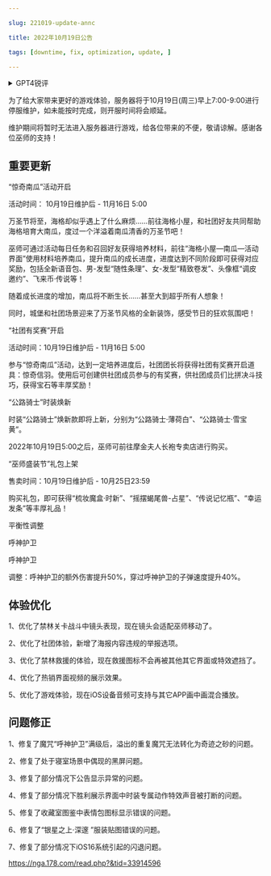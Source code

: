 ---
slug: 221019-update-annc
title: 2022年10月19日公告
tags: [downtime, fix, optimization, update, ]
---
<details>
<summary>GPT4锐评</summary>

</details>
<!--truncate-->

为了给大家带来更好的游戏体验，服务器将于10月19日(周三)早上7:00-9:00进行停服维护，如未能按时完成，则开服时间将会顺延。

维护期间将暂时无法进入服务器进行游戏，给各位带来的不便，敬请谅解。感谢各位巫师的支持！

## 重要更新
“惊奇南瓜”活动开启

活动时间： 10月19日维护后 - 11月16日 5:00

万圣节将至，海格却似乎遇上了什么麻烦……前往海格小屋，和社团好友共同帮助海格培育大南瓜，度过一个洋溢着南瓜清香的万圣节吧！

巫师可通过活动每日任务和召回好友获得培养材料，前往“海格小屋—南瓜—活动界面”使用材料培养南瓜，提升南瓜的成长进度，进度达到不同阶段即可获得对应奖励，包括全新语音包、男-发型“随性条理”、女-发型“精致卷发”、头像框“调皮邀约”、飞来币·传说等！

随着成长进度的增加，南瓜将不断生长……甚至大到超乎所有人想象！

同时，城堡和社团场景迎来了万圣节风格的全新装饰，感受节日的狂欢氛围吧！

“社团有奖赛”开启

活动时间：10月19日维护后 - 11月16日 5:00

参与“惊奇南瓜”活动，达到一定培养进度后，社团团长将获得社团有奖赛开启道具：惊奇信羽。使用后可创建供社团成员参与的有奖赛，供社团成员们比拼决斗技巧，获得宝石等丰厚奖励！

“公路骑士”时装焕新

时装“公路骑士”焕新款即将上新，分别为“公路骑士·薄荷白”、“公路骑士·雪宝黄”。

2022年10月19日5:00之后，巫师可前往摩金夫人长袍专卖店进行购买。

“巫师盛装节”礼包上架

售卖时间：10月19日维护后 - 10月25日23:59

购买礼包，即可获得“梳妆魔盒·时新”、“摇摆蝎尾兽-占星”、“传说记忆瓶”、“幸运发条”等丰厚礼品！

平衡性调整

呼神护卫

呼神护卫

调整：呼神护卫的额外伤害提升50%，穿过呼神护卫的子弹速度提升40%。

## <span id='optimization'>体验优化</span>
1、优化了禁林关卡战斗中镜头表现，现在镜头会适配巫师移动了。

2、优化了社团体验，新增了海报内容违规的举报选项。

3、优化了禁林救援的体验，现在救援图标不会再被其他其它界面或特效遮挡了。

4、优化了热销界面视频的展示效果。

5、优化了游戏体验，现在iOS设备音频可支持与其它APP画中画混合播放。

## <span id='fix'>问题修正</span>
1、修复了魔咒“呼神护卫”满级后，溢出的重复魔咒无法转化为奇迹之砂的问题。

2、修复了处于寝室场景中偶现的黑屏问题。

3、修复了部分情况下公告显示异常的问题。

4、修复了部分情况下胜利展示界面中时装专属动作特效声音被打断的问题。

5、修复了收藏室图鉴中表情包图标显示错误的问题。

6、修复了“银星之上·深邃 ”服装贴图错误的问题。

7、修复了部分情况下iOS16系统引起的闪退问题。

https://nga.178.com/read.php?&tid=33914596